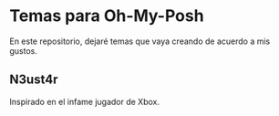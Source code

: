 # Temas para Oh-My-Posh

En este repositorio, dejaré temas que vaya creando de acuerdo a mis gustos.

## N3ust4r

Inspirado en el infame jugador de Xbox.
